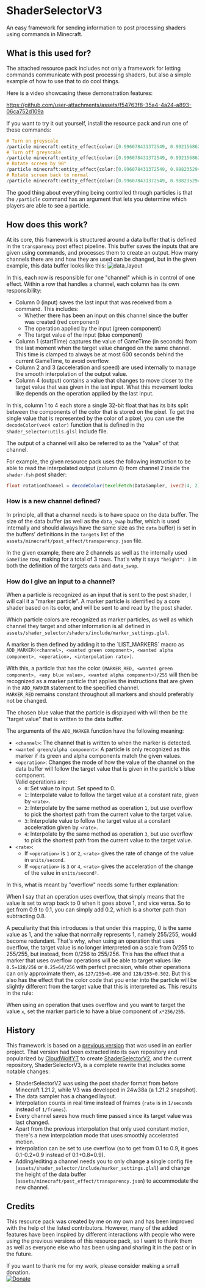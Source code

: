 # ShaderSelectorV3
 An easy framework for sending information to post processing shaders using commands in Minecraft.

## What is this used for?
 The attached resource pack includes not only a framework for letting commands communicate with post processing shaders, but also a simple example of how to use that to do cool things.

 Here is a video showcasing these demonstration features:

 https://github.com/user-attachments/assets/f54763f8-35a4-4a24-a893-06ca752d109a

 If you want to try it out yourself, install the resource pack and run one of these commands:
 ```hs
# Turn on greyscale
/particle minecraft:entity_effect{color:[0.996078431372549, 0.9921568627450981, 1.0, 0.984313725490196],scale:1f}
# Turn off greyscale
/particle minecraft:entity_effect{color:[0.996078431372549, 0.9921568627450981, 0.0, 0.984313725490196],scale:1f}
# Rotate screen by 90°
/particle minecraft:entity_effect{color:[0.996078431372549, 0.9882352941176471, 0.25098039215686274, 0.984313725490196],scale:1f}
# Rotate screen back to normal
/particle minecraft:entity_effect{color:[0.996078431372549, 0.9882352941176471, 0.0, 0.984313725490196],scale:1f}
 ```

 The good thing about everything being controlled through particles is that the `/particle` command has an argument that lets you determine which players are able to see a particle.

## How does this work?
 At its core, this framework is structured around a data buffer that is defined in the `transparency` post effect pipeline. This buffer saves the inputs that are given using commands, and processes them to create an output. How many channels there are and how they are used can be changed, but in the given example, this data buffer looks like this:
 ![data_layout](https://github.com/user-attachments/assets/edb2b5a3-786d-476a-98f0-8d0ae54f211c)

 In this, each row is responsible for one "channel" which is in control of one effect. Within a row that handles a channel, each column has its own responsibility:
 * Column 0 (input) saves the last input that was received from a command. This includes:
   * Whether there has been an input on this channel since the buffer was created (red component)
   * The operation applied by the input (green component)
   * The target value of the input (blue component)
 * Column 1 (startTime) captures the value of GameTime (in seconds) from the last moment when the target value changed on the same channel.\
 This time is clamped to always be at most 600 seconds behind the current GameTime, to avoid overflow.
 * Column 2 and 3 (acceleration and speed) are used internally to manage the smooth interpolation of the output value.
 * Column 4 (output) contains a value that changes to move closer to the target value that was given in the last input. What this movement looks like depends on the operation applied by the last input.
  
 In this, column 1 to 4 each store a single 32-bit float that has its bits split between the components of the color that is stored on the pixel. To get the single value that is represented by the color of a pixel, you can use the `decodeColor(vec4 color)` function that is defined in the `shader_selector:utils.glsl` include file.

 The output of a channel will also be referred to as the "value" of that channel.

 For example, the given resource pack uses the following instruction to be able to read the interpolated output (column 4) from channel 2 inside the `shader.fsh` post shader:
 ```glsl
 float rotationChannel = decodeColor(texelFetch(DataSampler, ivec2(4, 2), 0));
 ```

### How is a new channel defined?
 In principle, all that a channel needs is to have space on the data buffer. The size of the data buffer (as well as the `data_swap` buffer, which is used internally and should always have the same size as the `data` buffer) is set in the buffers' definitions in the `targets` list of the `assets/minecraft/post_effect/transparency.json` file.
 
 In the given example, there are 2 channels as well as the internally used `GameTime` row, making for a total of 3 rows. That's why it says `"height": 3` in both the definition of the targets `data` and `data_swap`.

### How do I give an input to a channel?
 When a particle is recognized as an input that is sent to the post shader, I will call it a "marker particle". A marker particle is identified by a core shader based on its color, and will be sent to and read by the post shader.

 Which particle colors are recognized as marker particles, as well as which channel they target and other information is all defined in `assets/shader_selector/shaders/include/marker_settings.glsl`.

 A marker is then defined by adding it to the ´LIST_MARKERS´ macro as `ADD_MARKER(<channel>, <wanted green component>, <wanted alpha component>, <operation>, <interpolation rate>)`.

 With this, a particle that has the color `(MARKER_RED, <wanted green component>, <any blue value>, <wanted alpha component>)/255` will then be recognized as a marker particle that applies the instructions that are given in the `ADD_MARKER` statement to the specified channel. \
 `MARKER_RED` remains constant throughout all markers and should preferably not be changed.

 The chosen blue value that the particle is displayed with will then be the "target value" that is written to the data buffer.

 The arguments of the `ADD_MARKER` function have the following meaning:
 * `<channel>`: The channel that is written to when the marker is detected.
 * `<wanted green/alpha component>`: A particle is only recognized as this marker if its green and alpha components match the given values.
 * `<operation>`: Changes the mode of how the value of the channel on the data buffer will follow the target value that is given in the particle's blue component.\
   Valid operations are:
    * `0`: Set value to input. Set speed to 0.
    * `1`: Interpolate value to follow the target value at a constant rate, given by `<rate>`.
    * `2`: Interpolate by the same method as operation `1`, but use overflow to pick the shortest path from the current value to the target value.
    * `3`: Interpolate value to follow the target value at a constant acceleration given by `<rate>`. 
    * `4`: Interpolate by the same method as operation `3`, but use overflow to pick the shortest path from the current value to the target value.
  * `<rate>`:
    * If `<operation>` is `1` or `2`, `<rate>` gives the rate of change of the value in `units/second`.
    * If `<operation>` is `3` or `4`, `<rate>` gives the acceleration of the change of the value in `units/second²`.
 
 In this, what is meant by "overflow" needs some further explanation:

 When I say that an operation uses overflow, that simply means that the value is set to wrap back to 0 when it goes above 1, and vice versa. So to get from 0.9 to 0.1, you can simply add 0.2, which is a shorter path than subtracting 0.8.

 A peculiarity that this introduces is that under this mapping, 0 is the same value as 1, and the value that normally represents 1, namely 255/255, would become redundant. That's why, when using an operation that uses overflow, the target value is no longer interpreted on a scale from 0/255 to 255/255, but instead, from 0/256 to 255/256. This has the effect that a marker that uses overflow operations will be able to target values like `0.5=128/256` or `0.25=64/256` with perfect precision, while other operations can only approximate them, as `127/255≈0.498` and `128/255≈0.502`. But this also has the effect that the color code that you enter into the particle will be slightly different from the target value that this is interpreted as. This results in the rule:

 When using an operation that uses overflow and you want to target the value `x`, set the marker particle to have a blue component of `x*256/255`.

## History

This framework is based on a [previous version](https://github.com/HalbFettKaese/common-shaders) that was used in an earlier project. That version had been extracted into its own repository and popularized by [CloudWolfYT](https://github.com/CloudWolfYT) to create [ShaderSelectorV2](https://github.com/CloudWolfYT/ShaderSelectorV2), and the current repository, ShaderSelectorV3, is a complete rewrite that includes some notable changes:
* ShaderSelectorV2 was using the post shader format from before Minecraft 1.21.2, while V3 was developed in 24w38a (a 1.21.2 snapshot).
* The data sampler has a changed layout.
* Interpolation counts in real time instead of frames (`rate` is in `1/seconds` instead of `1/frames`).
* Every channel saves how much time passed since its target value was last changed.
* Apart from the previous interpolation that only used constant motion, there's a new interpolation mode that uses smoothly accelerated motion.
* Interpolation can be set to use overflow (so to get from 0.1 to 0.9, it goes 0.1-0.2=0.9 instead of 0.1+0.8=0.9).
* Adding/editing a channel needs you to only change a single config file (`assets/shader_selector/include/marker_settings.glsl`) and change the height of the data buffer (`assets/minecraft/post_effect/transparency.json`) to accommodate the new channel.

## Credits

This resource pack was created by me on my own and has been improved with the help of the listed contributors. However, many of the added features have been inspired by different interactions with people who were using the previous versions of this resource pack, so I want to thank them as well as everyone else who has been using and sharing it in the past or in the future.

If you want to thank me for my work, please consider making a small donation.\
[![Donate](https://img.shields.io/badge/Donate-Ko--fi-green.svg)](https://ko-fi.com/halbfettkaese)
